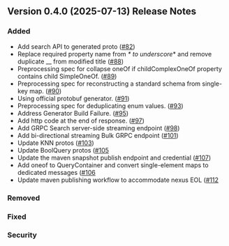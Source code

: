## Version 0.4.0 (2025-07-13) Release Notes

### Added
- Add search API to generated proto ([#82](https://github.com/opensearch-project/opensearch-protobufs/pull/82))
- Replace required property name from _* to underscore_* and remove duplicate __ from modified title ([#88](https://github.com/opensearch-project/opensearch-protobufs/pull/88))
- Preprocessing spec for collapse oneOf if childComplexOneOf property contains child SimpleOneOf. ([#89](https://github.com/opensearch-project/opensearch-protobufs/pull/89))
- Preprocessing spec for reconstructing a standard schema from single-key map. ([#90](https://github.com/opensearch-project/opensearch-protobufs/pull/90))
- Using official protobuf generator. ([#91](https://github.com/opensearch-project/opensearch-protobufs/pull/91))
- Preprocessing spec for deduplicating enum values. ([#93](https://github.com/opensearch-project/opensearch-protobufs/pull/93))
- Address Generator Build Failure. ([#95](https://github.com/opensearch-project/opensearch-protobufs/pull/95))
- Add http code at the end of response. ([#97](https://github.com/opensearch-project/opensearch-protobufs/pull/97))
- Add GRPC Search server-side streaming endpoint ([#98](https://github.com/opensearch-project/opensearch-protobufs/pull/98))
- Add bi-directional streaming Bulk GRPC endpoint ([#101](https://github.com/opensearch-project/opensearch-protobufs/pull/101))
- Update KNN protos ([#103](https://github.com/opensearch-project/opensearch-protobufs/pull/103))
- Update BoolQuery protos ([#105](https://github.com/opensearch-project/opensearch-protobufs/pull/105)
- Update the maven snapshot publish endpoint and credential ([#107](https://github.com/opensearch-project/opensearch-protobufs/pull/107))  
- Add oneof to QueryContainer and convert single-element maps to dedicated messages ([#106](https://github.com/opensearch-project/opensearch-protobufs/pull/106)
- Update maven publishing workflow to accommodate nexus EOL ([#112](https://github.com/opensearch-project/opensearch-protobufs/pull/112)

### Removed

### Fixed

### Security

